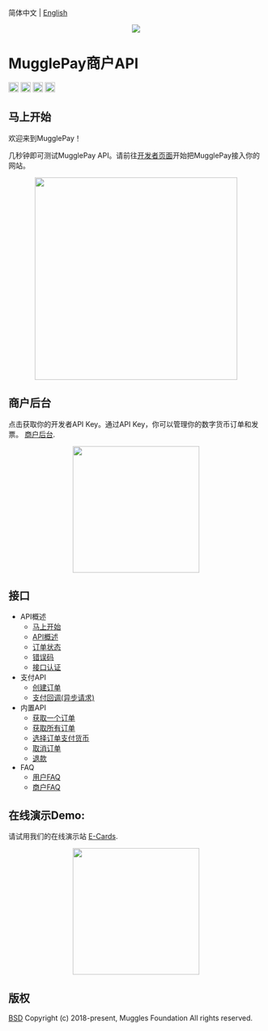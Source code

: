 简体中文 | [English](./Readme.md)

<p align="center">
  <a href=" https://www.mugglepay.com">
    <img src="https://dcdn.mugglepay.com/dt/pay/logo/mplogo1.png" />
  </a>
</p>

# MugglePay商户API

<img src="http://dcdn.mugglepay.com/pay/media/git/git-license.png" height="20px" /></a>
<img src="http://dcdn.mugglepay.com/pay/media/git/git-build.png" height="20px" /></a>
<img src="http://dcdn.mugglepay.com/pay/media/git/git-codecov.png" height="20px" /></a>
<img src="http://dcdn.mugglepay.com/pay/media/git/git-build.png" height="20px" /></a>

## 马上开始

欢迎来到MugglePay！ 

几秒钟即可测试MugglePay API。请前往[开发者页面](/API)开始把MugglePay接入你的网站。

<p align="center">
<img src="https://dcdn.mugglepay.com/dt/pay/docs/mp-create.png" width="400px"/>
</p>

## 商户后台

点击获取你的开发者API Key。通过API Key，你可以管理你的数字货币订单和发票。 [商户后台](https://merchants.mugglepay.com/). 

<p align="center">
<img src="https://dcdn.mugglepay.com/dt/pay/docs/mp-login.png" width="250px"/>
</p>

## 接口
  - API概述
    - [马上开始](/API/faq/GetStarted.md)
    - [API概述](/API/faq/Overview.md)
    - [订单状态](/API/basic/OrderStatus.md)
    - [错误码](/API/basic/ErrorCodes.md)
    - [接口认证](/API/basic/Authentication.md)
  - 支付API
    - [创建订单](/API/order/CreateOrder.md)
    - [支付回调(异步请求)](/API/order/PaymentCallback.md)
  - 内置API
    - [获取一个订单](/API/order/GetOrder.md)
    - [获取所有订单](/API/order/GetOrders.md)
    - [选择订单支付货币](/API/order/CheckoutOrder.md)
    - [取消订单](/API/order/CancelOrder.md)
    - [退款](/API/order/Refund.md)
  - FAQ
    - [用户FAQ](/API/faq/CustomerFAQ.md)
    - [商户FAQ](/API/faq/MerchantFAQ.md)

## 在线演示Demo: 

请试用我们的在线演示站 [E-Cards](http://ecards.mugglepay.com).

<p align="center">
<img src="https://dcdn.mugglepay.com/dt/pay/docs/mp-payment.png" width="250px"/>
</p>

## 版权
[BSD](https://www.wikiwand.com/en/BSD_licenses)
Copyright (c) 2018-present, Muggles Foundation All rights reserved.
